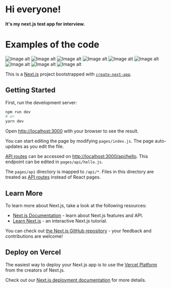 # Hi everyone!
#### It's my next.js test app for interview.


# Examples of the code

![Image alt](https://github.com/RuslanFom/testApp/blob/master/public/imgExamples/testAppLogin.png)
![Image alt](https://github.com/RuslanFom/testApp/blob/master/public/imgExamples/testAppLoginFail.png)
![Image alt](https://github.com/RuslanFom/testApp/blob/master/public/imgExamples/testAppGraphics.png)
![Image alt](https://github.com/RuslanFom/testApp/blob/master/public/imgExamples/testAppGraphics2.png)
![Image alt](https://github.com/RuslanFom/testApp/blob/master/public/imgExamples/nextAppLoginCode.png)
![Image alt](https://github.com/RuslanFom/testApp/blob/master/public/imgExamples/personalPage.png)
![Image alt](https://github.com/RuslanFom/testApp/blob/master/public/imgExamples/layout.png)
![Image alt](https://github.com/RuslanFom/testApp/blob/master/public/imgExamples/barChartPageActivity.png)
![Image alt](https://github.com/RuslanFom/testApp/blob/master/public/imgExamples/barChart.png)






This is a [Next.js](https://nextjs.org/) project bootstrapped with [`create-next-app`](https://github.com/vercel/next.js/tree/canary/packages/create-next-app).

## Getting Started

First, run the development server:

```bash
npm run dev
# or
yarn dev
```

Open [http://localhost:3000](http://localhost:3000) with your browser to see the result.

You can start editing the page by modifying `pages/index.js`. The page auto-updates as you edit the file.

[API routes](https://nextjs.org/docs/api-routes/introduction) can be accessed on [http://localhost:3000/api/hello](http://localhost:3000/api/hello). This endpoint can be edited in `pages/api/hello.js`.

The `pages/api` directory is mapped to `/api/*`. Files in this directory are treated as [API routes](https://nextjs.org/docs/api-routes/introduction) instead of React pages.

## Learn More

To learn more about Next.js, take a look at the following resources:

- [Next.js Documentation](https://nextjs.org/docs) - learn about Next.js features and API.
- [Learn Next.js](https://nextjs.org/learn) - an interactive Next.js tutorial.

You can check out [the Next.js GitHub repository](https://github.com/vercel/next.js/) - your feedback and contributions are welcome!

## Deploy on Vercel

The easiest way to deploy your Next.js app is to use the [Vercel Platform](https://vercel.com/new?utm_medium=default-template&filter=next.js&utm_source=create-next-app&utm_campaign=create-next-app-readme) from the creators of Next.js.

Check out our [Next.js deployment documentation](https://nextjs.org/docs/deployment) for more details.
